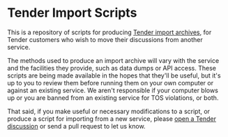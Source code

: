 # Tender Import Scripts

This is a repository of scripts for producing [Tender import
archives](https://help.tenderapp.com/faqs/setup-installation/importing),
for Tender customers who wish to move their discussions from another service.

The methods used to produce an import archive will vary with the service
and the facilities they provide, such as data dumps or API access. These
scripts are being made available in the hopes that they'll be useful, but
it's up to you to review them before running them on your own computer or
against an existing service. We aren't responsible if your computer blows
up or you are banned from an existing service for TOS violations, or both.

That said, if you make useful or necessary modifications to a script, or
produce a script for importing from a new service, please
[open a Tender discussion](https://help.tenderapp.com/discussions/suggestions#new_topic_form)
or send a pull request to let us know.

